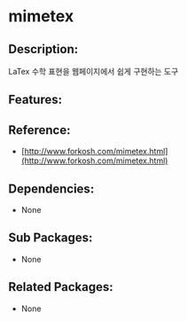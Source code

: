 # mimetex

## Description:

LaTex 수학 표현을 웹페이지에서 쉽게 구현하는 도구

## Features:

## Reference:

* [http://www.forkosh.com/mimetex.html](http://www.forkosh.com/mimetex.html)

## Dependencies:

* None

## Sub Packages:

* None

## Related Packages:

* None

